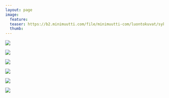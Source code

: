 ```yaml
---
layout: page
image:
  feature:
  teaser: https://b2.minimuutti.com/file/minimuutti-com/luontokuvat/syksy/4/DS46646-245px.jpg
  thumb:
---
```


![](https://b2.minimuutti.com/file/minimuutti-com/luontokuvat/syksy/4/DS46629-800px.jpg)

![](https://b2.minimuutti.com/file/minimuutti-com/luontokuvat/syksy/4/DS46653-800px.jpg)

![](https://b2.minimuutti.com/file/minimuutti-com/luontokuvat/syksy/4/DS46656-800px.jpg)

![](https://b2.minimuutti.com/file/minimuutti-com/luontokuvat/syksy/4/DS46646-800px.jpg)

![](https://b2.minimuutti.com/file/minimuutti-com/luontokuvat/syksy/4/DS46647-800px.jpg)

![](https://b2.minimuutti.com/file/minimuutti-com/luontokuvat/syksy/4/DS46644-800px.jpg)
